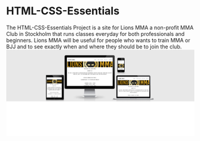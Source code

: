 # HTML-CSS-Essentials
The HTML-CSS-Essentials Project is a site for Lions MMA a non-profit MMA Club in Stockholm that runs classes everyday for both  professionals and beginners.
Lions MMA will be useful for people who wants to train MMA or BJJ and to see exactly when and where they should be to join the club.
![Responsice Mockup](https://github.com/EddibN/HTML-CSS-Essentials/blob/main/assets/images/readme/resposive-design.png) 